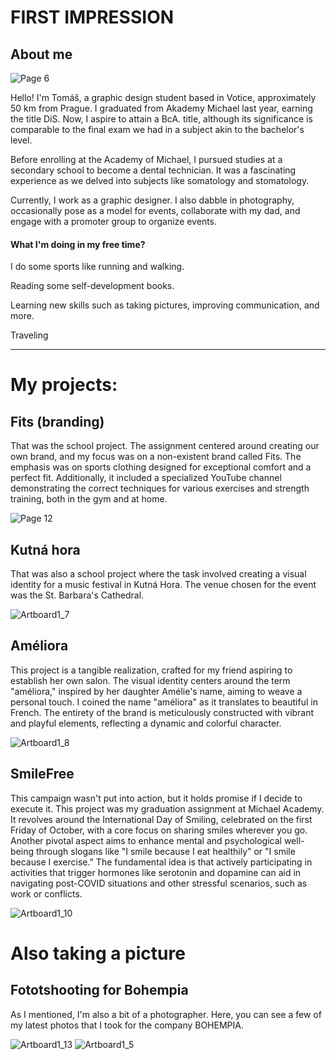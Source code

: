 # FIRST IMPRESSION

## About me
![Page 6](https://github.com/tomaspetera/english-for-designers/blob/113e8c7d078ee4a809b6dfeea28a4cc55f506fed/02-first-impression/img/Screenshot_2023-11-15-10-34-58-712_com.google.android.apps.photos.jpg)

Hello! I'm Tomáš, a graphic design student based in Votice, approximately 50 km from Prague. I graduated from Akademy Michael last year, earning the title DiS. Now, I aspire to attain a BcA. title, although its significance is comparable to the final exam we had in a subject akin to the bachelor's level.

Before enrolling at the Academy of Michael, I pursued studies at a secondary school to become a dental technician. It was a fascinating experience as we delved into subjects like somatology and stomatology.

Currently, I work as a graphic designer. I also dabble in photography, occasionally pose as a model for events, collaborate with my dad, and engage with a promoter group to organize events.

#### What I'm doing in my free time?
I do some sports like running and walking.

Reading some self-development books.

Learning new skills such as taking pictures, improving communication, and more.

Traveling


---
# My projects: 

## Fits (branding)
That was the school project. The assignment centered around creating our own brand, and my focus was on a non-existent brand called Fits. The emphasis was on sports clothing designed for exceptional comfort and a perfect fit. Additionally, it included a specialized YouTube channel demonstrating the correct techniques for various exercises and strength training, both in the gym and at home.

![Page 12](https://github.com/tomaspetera/english-for-designers/blob/9ffc98445c7493bb3499ce58baa0370aecd08bbb/02-first-impression/img/fits.jpg)

## Kutná hora

That was also a school project where the task involved creating a visual identity for a music festival in Kutná Hora. The venue chosen for the event was the St. Barbara's Cathedral.

![Artboard1_7](https://github.com/tomaspetera/english-for-designers/blob/50c6aba0bd41b431c94374faa5efa02f557b09a5/02-first-impression/img/kutnahora.jpg)

## Améliora

This project is a tangible realization, crafted for my friend aspiring to establish her own salon. The visual identity centers around the term "améliora," inspired by her daughter Amélie's name, aiming to weave a personal touch. I coined the name "améliora" as it translates to beautiful in French. The entirety of the brand is meticulously constructed with vibrant and playful elements, reflecting a dynamic and colorful character.

![Artboard1_8](https://github.com/tomaspetera/english-for-designers/blob/e9110f0e78cda67048dd1478c730543d8bdbf84f/02-first-impression/img/ameliora.jpg)

## SmileFree

This campaign wasn't put into action, but it holds promise if I decide to execute it. This project was my graduation assignment at Michael Academy. It revolves around the International Day of Smiling, celebrated on the first Friday of October, with a core focus on sharing smiles wherever you go. Another pivotal aspect aims to enhance mental and psychological well-being through slogans like "I smile because I eat healthily" or "I smile because I exercise." The fundamental idea is that actively participating in activities that trigger hormones like serotonin and dopamine can aid in navigating post-COVID situations and other stressful scenarios, such as work or conflicts.

![Artboard1_10](https://github.com/tomaspetera/english-for-designers/blob/10dc7cfdc9fb618e5c3834de0e007af06ac70b04/02-first-impression/img/smilefree.jpg)

# Also taking a picture

## Fototshooting for Bohempia

As I mentioned, I'm also a bit of a photographer. Here, you can see a few of my latest photos that I took for the company BOHEMPIA.

![Artboard1_13](https://github.com/tomaspetera/english-for-designers/blob/bc92d82c7f5148071a66f2e0e6d72f38878a1c9f/02-first-impression/img/foto.jpg)
![Artboard1_5](https://github.com/tomaspetera/english-for-designers/blob/af9773cac89f0b524e844eb0de84efa9020aeb1b/02-first-impression/img/foto2.jpg)
